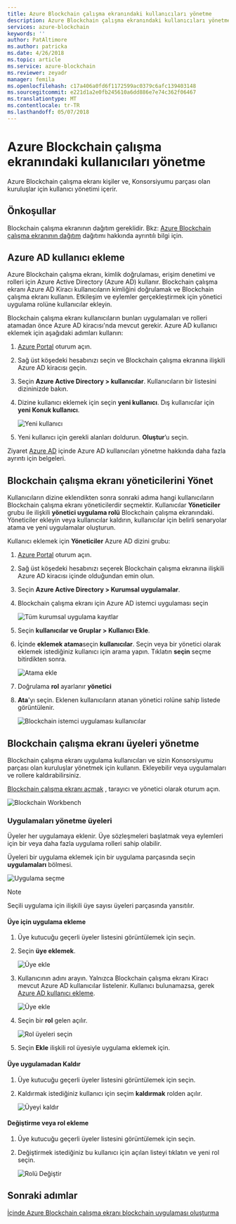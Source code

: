 ```yaml
---
title: Azure Blockchain çalışma ekranındaki kullanıcıları yönetme
description: Azure Blockchain çalışma ekranındaki kullanıcıları yönetmek nasıl.
services: azure-blockchain
keywords: ''
author: PatAltimore
ms.author: patricka
ms.date: 4/26/2018
ms.topic: article
ms.service: azure-blockchain
ms.reviewer: zeyadr
manager: femila
ms.openlocfilehash: c17a406a0fd6f1172599ac0379c6afc139403148
ms.sourcegitcommit: e221d1a2e0fb245610a6dd886e7e74c362f06467
ms.translationtype: MT
ms.contentlocale: tr-TR
ms.lasthandoff: 05/07/2018
---
```

# <a name="manage-users-in-azure-blockchain-workbench"></a>Azure Blockchain çalışma ekranındaki kullanıcıları yönetme

Azure Blockchain çalışma ekranı kişiler ve, Konsorsiyumu parçası olan kuruluşlar için kullanıcı yönetimi içerir.

## <a name="prerequisites"></a>Önkoşullar

Blockchain çalışma ekranının dağıtım gereklidir. Bkz: [Azure Blockchain çalışma ekranının dağıtım](blockchain-workbench-deploy.md) dağıtımı hakkında ayrıntılı bilgi için.

## <a name="add-azure-ad-users"></a>Azure AD kullanıcı ekleme

Azure Blockchain çalışma ekranı, kimlik doğrulaması, erişim denetimi ve rolleri için Azure Active Directory (Azure AD) kullanır. Blockchain çalışma ekranı Azure AD Kiracı kullanıcıların kimliğini doğrulamak ve Blockchain çalışma ekranı kullanın. Etkileşim ve eylemler gerçekleştirmek için yönetici uygulama rolüne kullanıcılar ekleyin.

Blockchain çalışma ekranı kullanıcıların bunları uygulamaları ve rolleri atamadan önce Azure AD kiracısı'nda mevcut gerekir. Azure AD kullanıcı eklemek için aşağıdaki adımları kullanın:

1.  [Azure Portal](https://portal.azure.com) oturum açın.
2.  Sağ üst köşedeki hesabınızı seçin ve Blockchain çalışma ekranına ilişkili Azure AD kiracısı geçin.
3.  Seçin **Azure Active Directory > kullanıcılar**. Kullanıcıların bir listesini dizininizde bakın.
4.  Dizine kullanıcı eklemek için seçin **yeni kullanıcı**. Dış kullanıcılar için **yeni Konuk kullanıcı**.

    ![Yeni kullanıcı](media/blockchain-workbench-manage-users/add-ad-user.png)

5.  Yeni kullanıcı için gerekli alanları doldurun. **Oluştur**’u seçin.

Ziyaret [Azure AD](../active-directory/add-users-azure-active-directory.md) içinde Azure AD kullanıcıları yönetme hakkında daha fazla ayrıntı için belgeleri.

## <a name="manage-blockchain-workbench-administrators"></a>Blockchain çalışma ekranı yöneticilerini Yönet

Kullanıcıların dizine eklendikten sonra sonraki adıma hangi kullanıcıların Blockchain çalışma ekranı yöneticilerdir seçmektir. Kullanıcılar **Yöneticiler** grubu ile ilişkili **yönetici uygulama rolü** Blockchain çalışma ekranındaki. Yöneticiler ekleyin veya kullanıcılar kaldırın, kullanıcılar için belirli senaryolar atama ve yeni uygulamalar oluşturun.

Kullanıcı eklemek için **Yöneticiler** Azure AD dizini grubu:

1.  [Azure Portal](https://portal.azure.com) oturum açın.
2.  Sağ üst köşedeki hesabınızı seçerek Blockchain çalışma ekranına ilişkili Azure AD kiracısı içinde olduğundan emin olun.
3.  Seçin **Azure Active Directory > Kurumsal uygulamalar**.
4.  Blockchain çalışma ekranı için Azure AD istemci uygulaması seçin
    
    ![Tüm kurumsal uygulama kayıtlar](media/blockchain-workbench-manage-users/select-blockchain-client-app.png)

5.  Seçin **kullanıcılar ve Gruplar > Kullanıcı Ekle**.
6.  İçinde **eklemek atama**seçin **kullanıcılar**. Seçin veya bir yönetici olarak eklemek istediğiniz kullanıcı için arama yapın. Tıklatın **seçin** seçme bitirdikten sonra.

    ![Atama ekle](media/blockchain-workbench-manage-users/add-user-assignment.png)

9.  Doğrulama **rol** ayarlanır **yönetici**
10. **Ata**'yı seçin. Eklenen kullanıcıların atanan yönetici rolüne sahip listede görüntülenir.

    ![Blockchain istemci uygulaması kullanıcılar](media/blockchain-workbench-manage-users/blockchain-admin-list.png)

## <a name="managing-blockchain-workbench-members"></a>Blockchain çalışma ekranı üyeleri yönetme

Blockchain çalışma ekranı uygulama kullanıcıları ve sizin Konsorsiyumu parçası olan kuruluşlar yönetmek için kullanın. Ekleyebilir veya uygulamaları ve rollere kaldırabilirsiniz.

[Blockchain çalışma ekranı açmak](blockchain-workbench-deploy.md#blockchain-workbench-web-url) , tarayıcı ve yönetici olarak oturum açın.

![Blockchain Workbench](media/blockchain-workbench-manage-users/blockchain-workbench-applications.png)

### <a name="managing-members-in-applications"></a>Uygulamaları yönetme üyeleri

Üyeler her uygulamaya eklenir. Üye sözleşmeleri başlatmak veya eylemleri için bir veya daha fazla uygulama rolleri sahip olabilir.

Üyeleri bir uygulama eklemek için bir uygulama parçasında seçin **uygulamaları** bölmesi.

![Uygulama seçme](media/blockchain-workbench-manage-users/blockchain-workbench-select-application.png)

> [!NOTE]
> Seçili uygulama için ilişkili üye sayısı üyeleri parçasında yansıtılır.

#### <a name="add-member-to-application"></a>Üye için uygulama ekleme

1. Üye kutucuğu geçerli üyeler listesini görüntülemek için seçin.
2. Seçin **üye eklemek**.

    ![Üye ekle](media/blockchain-workbench-manage-users/application-add-members.png)

3. Kullanıcının adını arayın.  Yalnızca Blockchain çalışma ekranı Kiracı mevcut Azure AD kullanıcılar listelenir. Kullanıcı bulunamazsa, gerek [Azure AD kullanıcı ekleme](#add-azure-ad-users).

    ![Üye ekle](media/blockchain-workbench-manage-users/find-user.png)

4. Seçin bir **rol** gelen açılır.

    ![Rol üyeleri seçin](media/blockchain-workbench-manage-users/application-select-role.png)

5. Seçin **Ekle** ilişkili rol üyesiyle uygulama eklemek için.

#### <a name="remove-member-from-application"></a>Üye uygulamadan Kaldır

1. Üye kutucuğu geçerli üyeler listesini görüntülemek için seçin.
2. Kaldırmak istediğiniz kullanıcı için seçim **kaldırmak** rolden açılır.

    ![Üyeyi kaldır](media/blockchain-workbench-manage-users/application-remove-member.png)

#### <a name="change-or-add-role"></a>Değiştirme veya rol ekleme

1. Üye kutucuğu geçerli üyeler listesini görüntülemek için seçin.
2. Değiştirmek istediğiniz bu kullanıcı için açılan listeyi tıklatın ve yeni rol seçin.

    ![Rolü Değiştir](media/blockchain-workbench-manage-users/application-change-role.png)

## <a name="next-steps"></a>Sonraki adımlar

[İçinde Azure Blockchain çalışma ekranı blockchain uygulaması oluşturma](blockchain-workbench-create-app.md)
